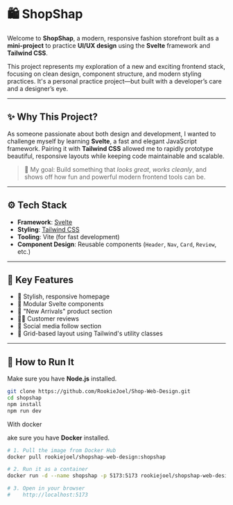 # 🛍️ ShopShap

Welcome to **ShopShap**, a modern, responsive fashion storefront built as a **mini-project** to practice **UI/UX design** using the **Svelte** framework and **Tailwind CSS**.

This project represents my exploration of a new and exciting frontend stack, focusing on clean design, component structure, and modern styling practices. It's a personal practice project—but built with a developer’s care and a designer’s eye.

---

## ✨ Why This Project?

As someone passionate about both design and development, I wanted to challenge myself by learning **Svelte**, a fast and elegant JavaScript framework. Pairing it with **Tailwind CSS** allowed me to rapidly prototype beautiful, responsive layouts while keeping code maintainable and scalable.

> 🧠 My goal: Build something that *looks great*, *works cleanly*, and shows off how fun and powerful modern frontend tools can be.

---

## ⚙️ Tech Stack

- **Framework**: [Svelte](https://svelte.dev/)
- **Styling**: [Tailwind CSS](https://tailwindcss.com/)
- **Tooling**: Vite (for fast development)
- **Component Design**: Reusable components (`Header`, `Nav`, `Card`, `Review`, etc.)

---

## 📸 Key Features

- 🎨 Stylish, responsive homepage
- 🧩 Modular Svelte components
- 👕 "New Arrivals" product section
- 🧍‍♂️ Customer reviews
- 📱 Social media follow section
- 📐 Grid-based layout using Tailwind's utility classes

---
## 🚀 How to Run It

Make sure you have **Node.js** installed.

```bash
git clone https://github.com/RookieJoel/Shop-Web-Design.git
cd shopshap
npm install
npm run dev
```
With docker 

ake sure you have **Docker** installed.

```bash
# 1. Pull the image from Docker Hub
docker pull rookiejoel/shopshap-web-design:shopshap

# 2. Run it as a container
docker run -d --name shopshap -p 5173:5173 rookiejoel/shopshap-web-design:shopshap

# 3. Open in your browser
#    http://localhost:5173
```

